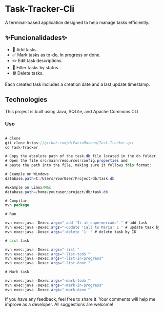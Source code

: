 # Task-Tracker-Cli #

A terminal-based application designed to help manage tasks efficiently. 


## ✨Funcionalidades✨ ##

- 📌 Add tasks.
- ✅ Mark tasks as to-do, in progress or done.
- ✏️ Edit task descriptions.
- 🔎 Filter tasks by status.
- 🗑️ Delete tasks.

Each created task includes a creation date and a last update timestamp.

## Technologies ##
This project is built using Java, SQLite, and Apache Commons CLI.

### Uso ###

```java

# Clone 
git clone https://github.com/HiFabioMoreno/Task-Tracker.git
cd Task-Tracker

# Copy the absolute path of the task.db file located in the db folder.
# Open the file src/main/resources/config.properties and
# paste the path into the file, making sure it follows this format:

# Example on Windows
database.path=C:/Users/YourUser/Project/db/task.db

#Example on Linux/Mac
database.path=/home/youruser/project/db/task.db

# Compilar
mvn package

# Run 

mvn exec:java -Dexec.args="-add 'Ir al supermercado' " # add task
mvn exec:java -Dexec.args="-update 'Call to Maria' 1 " # update task by ID
mvn exec:java -Dexec.args="-delete '1' " # delete task by ID

# List task

mvn exec:java -Dexec.args="-list "
mvn exec:java -Dexec.args="-list-todo "
mvn exec:java -Dexec.args="-list-in-progress"
mvn exec:java -Dexec.args="-list-done "

# Mark task

mvn exec:java -Dexec.args="-mark-todo "
mvn exec:java -Dexec.args="-mark-in-progress"
mvn exec:java -Dexec.args="-mark-done "

```
If you have any feedback, feel free to share it. Your comments will help me improve as a developer. All suggestions are welcome!




